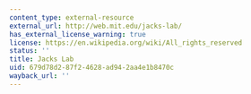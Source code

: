 ```yaml
---
content_type: external-resource
external_url: http://web.mit.edu/jacks-lab/
has_external_license_warning: true
license: https://en.wikipedia.org/wiki/All_rights_reserved
status: ''
title: Jacks Lab
uid: 679d78d2-87f2-4628-ad94-2aa4e1b8470c
wayback_url: ''
---
```

